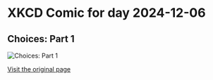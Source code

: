 
# XKCD Comic for day 2024-12-06

## Choices: Part 1

![Choices: Part 1](https://imgs.xkcd.com/comics/choices_part_1.jpg "Wait, damn, I think I spotted a new email on the last refresh.")

[Visit the original page](https://xkcd.com/264/)

